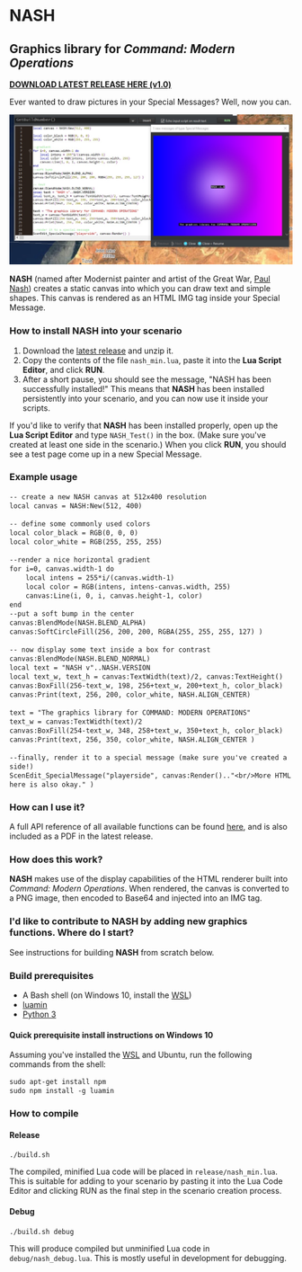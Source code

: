 # NASH
## Graphics library for *Command: Modern Operations*

[**DOWNLOAD LATEST RELEASE HERE (v1.0)**](https://github.com/musurca/NASH/releases/download/v1.0/NASH_v1.0.zip)

Ever wanted to draw pictures in your Special Messages? Well, now you can.

<p align="center"><img src="https://raw.githubusercontent.com/musurca/NASH/main/img/nash_example.jpg" /></p>

**NASH** (named after Modernist painter and artist of the Great War, [Paul Nash](https://en.wikipedia.org/wiki/Paul_Nash_(artist))) creates a static canvas into which you can draw text and simple shapes. This canvas is rendered as an HTML IMG tag inside your Special Message.

### How to install NASH into your scenario

1. Download the [latest release](https://github.com/musurca/NASH/releases/download/v1.0/NASH_v1.0.zip) and unzip it.
2. Copy the contents of the file `nash_min.lua`, paste it into the **Lua Script Editor**, and click **RUN**.
3. After a short pause, you should see the message, "NASH has been successfully installed!" This means that **NASH** has been installed persistently into your scenario, and you can now use it inside your scripts.

If you'd like to verify that **NASH** has been installed properly, open up the **Lua Script Editor** and type `NASH_Test()` in the box. (Make sure you've created at least one side in the scenario.) When you click **RUN**, you should see a test page come up in a new Special Message.

### Example usage

```
-- create a new NASH canvas at 512x400 resolution
local canvas = NASH:New(512, 400)

-- define some commonly used colors
local color_black = RGB(0, 0, 0)
local color_white = RGB(255, 255, 255)

--render a nice horizontal gradient
for i=0, canvas.width-1 do
    local intens = 255*i/(canvas.width-1)
    local color = RGB(intens, intens-canvas.width, 255)
    canvas:Line(i, 0, i, canvas.height-1, color)
end
--put a soft bump in the center
canvas:BlendMode(NASH.BLEND_ALPHA)
canvas:SoftCircleFill(256, 200, 200, RGBA(255, 255, 255, 127) )

-- now display some text inside a box for contrast
canvas:BlendMode(NASH.BLEND_NORMAL)
local text = "NASH v"..NASH.VERSION
local text_w, text_h = canvas:TextWidth(text)/2, canvas:TextHeight()
canvas:BoxFill(256-text_w, 198, 256+text_w, 200+text_h, color_black)
canvas:Print(text, 256, 200, color_white, NASH.ALIGN_CENTER)

text = "The graphics library for COMMAND: MODERN OPERATIONS"
text_w = canvas:TextWidth(text)/2
canvas:BoxFill(254-text_w, 348, 258+text_w, 350+text_h, color_black)
canvas:Print(text, 256, 350, color_white, NASH.ALIGN_CENTER )

--finally, render it to a special message (make sure you've created a side!)
ScenEdit_SpecialMessage("playerside", canvas:Render().."<br/>More HTML here is also okay." )
```

### How can I use it?

A full API reference of all available functions can be found [here](https://github.com/musurca/NASH/blob/main/docs/NASH_API_REFERENCE.md), and is also included as a PDF in the latest release.

### How does this work?

**NASH** makes use of the display capabilities of the HTML renderer built into *Command: Modern Operations*. When rendered, the canvas is converted to a PNG image, then encoded to Base64 and injected into an IMG tag.

### I'd like to contribute to NASH by adding new graphics functions. Where do I start?

See instructions for building **NASH** from scratch below.

### Build prerequisites
* A Bash shell (on Windows 10, install the [WSL](https://www.howtogeek.com/249966/how-to-install-and-use-the-linux-bash-shell-on-windows-10/))
* [luamin](https://github.com/mathiasbynens/luamin)
* [Python 3](https://www.python.org/downloads/)

#### Quick prerequisite install instructions on Windows 10

Assuming you've installed the [WSL](https://www.howtogeek.com/249966/how-to-install-and-use-the-linux-bash-shell-on-windows-10/) and Ubuntu, run the following commands from the shell:
```
sudo apt-get install npm
sudo npm install -g luamin
```

### How to compile

#### Release
```
./build.sh
```

The compiled, minified Lua code will be placed in `release/nash_min.lua`. This is suitable for adding to your scenario by pasting it into the Lua Code Editor and clicking RUN as the final step in the scenario creation process.
 
#### Debug
```
./build.sh debug
```

This will produce compiled but unminified Lua code in `debug/nash_debug.lua`. This is mostly useful in development for debugging.
